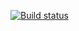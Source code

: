 [![Build status](https://ci.appveyor.com/api/projects/status/gf8cpd2avrx4ha83?svg=true)](https://ci.appveyor.com/project/DmitrenkoAlex/postman)